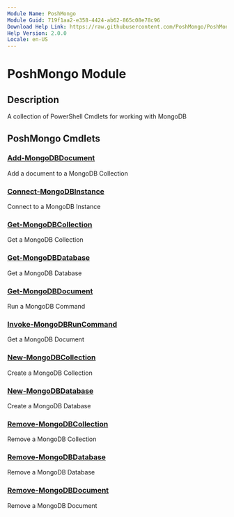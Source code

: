 ```yaml
---
Module Name: PoshMongo
Module Guid: 719f1aa2-e358-4424-ab62-865c08e78c96
Download Help Link: https://raw.githubusercontent.com/PoshMongo/PoshMongo/main/cabs/
Help Version: 2.0.0
Locale: en-US
---
```


# PoshMongo Module

## Description

A collection of PowerShell Cmdlets for working with MongoDB

## PoshMongo Cmdlets

### [Add-MongoDBDocument](Add-MongoDBDocument.md)

Add a document to a MongoDB Collection

### [Connect-MongoDBInstance](Connect-MongoDBInstance.md)

Connect to a MongoDB Instance

### [Get-MongoDBCollection](Get-MongoDBCollection.md)

Get a MongoDB Collection

### [Get-MongoDBDatabase](Get-MongoDBDatabase.md)

Get a MongoDB Database

### [Get-MongoDBDocument](Get-MongoDBDocument.md)

Run a MongoDB Command

### [Invoke-MongoDBRunCommand](Invoke-MongoDBRunCommand.md)

Get a MongoDB Document

### [New-MongoDBCollection](New-MongoDBCollection.md)

Create a MongoDB Collection

### [New-MongoDBDatabase](New-MongoDBDatabase.md)

Create a MongoDB Database

### [Remove-MongoDBCollection](Remove-MongoDBCollection.md)

Remove a MongoDB Collection

### [Remove-MongoDBDatabase](Remove-MongoDBDatabase.md)

Remove a MongoDB Database

### [Remove-MongoDBDocument](Remove-MongoDBDocument.md)

Remove a MongoDB Document

